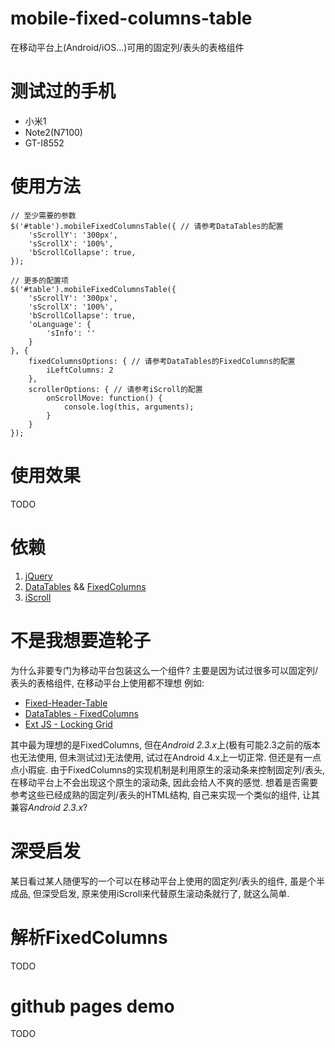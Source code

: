 mobile-fixed-columns-table
====================
在移动平台上(Android/iOS...)可用的固定列/表头的表格组件

测试过的手机
====================
* 小米1
* Note2(N7100)
* GT-I8552

使用方法
====================
    // 至少需要的参数
    $('#table').mobileFixedColumnsTable({ // 请参考DataTables的配置
        'sScrollY': '300px',
        'sScrollX': '100%',
        'bScrollCollapse': true,
    });

    // 更多的配置项
    $('#table').mobileFixedColumnsTable({
        'sScrollY': '300px',
        'sScrollX': '100%',
        'bScrollCollapse': true,
        'oLanguage': {
            'sInfo': ''
        }
    }, {
        fixedColumnsOptions: { // 请参考DataTables的FixedColumns的配置
            iLeftColumns: 2
        },
        scrollerOptions: { // 请参考iScroll的配置
            onScrollMove: function() {
                console.log(this, arguments);
            }
        }
    });

使用效果
====================
TODO

依赖
====================
1. <a href="">jQuery</a>
2. <a href="http://www.datatables.net">DataTables</a> && <a href="http://www.datatables.net/extras/fixedcolumns/">FixedColumns</a>
3. <a href="http://cubiq.org/iscroll-4">iScroll</a>

不是我想要造轮子
====================
为什么非要专门为移动平台包装这么一个组件?
主要是因为试过很多可以固定列/表头的表格组件, 在移动平台上使用都不理想
例如:
* <a href="https://github.com/markmalek/Fixed-Header-Table">Fixed-Header-Table</a>
* <a href="http://www.datatables.net/extras/fixedcolumns/">DataTables - FixedColumns</a>
* <a href="http://docs.sencha.com/extjs/4.2.1/extjs-build/examples/build/KitchenSink/ext-theme-neptune/#locking-grid">Ext JS - Locking Grid</a>

其中最为理想的是FixedColumns, 但在*Android 2.3.x*上(极有可能2.3之前的版本也无法使用, 但未测试过)无法使用, 试过在Android 4.x上一切正常.
但还是有一点点小瑕疵. 由于FixedColumns的实现机制是利用原生的滚动条来控制固定列/表头, 在移动平台上不会出现这个原生的滚动条, 因此会给人不爽的感觉.
想着是否需要参考这些已经成熟的固定列/表头的HTML结构, 自己来实现一个类似的组件, 让其兼容*Android 2.3.x*?

深受启发
====================
某日看过某人随便写的一个可以在移动平台上使用的固定列/表头的组件, 虽是个半成品, 但深受启发, 原来使用iScroll来代替原生滚动条就行了, 就这么简单.

解析FixedColumns
====================
TODO

github pages demo
====================
TODO